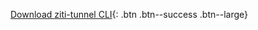 [Download ziti-tunnel CLI](https://github.com/openziti/ziti/releases/latest/){: .btn .btn--success .btn--large}
